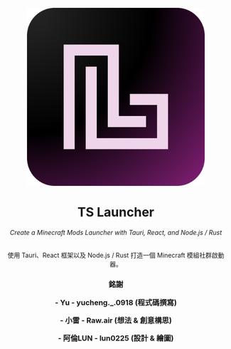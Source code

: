 <p align="center"><img src="ts_gui/app-icon.png" width="400px"></p>
<h1 align="center">TS Launcher</h1>
<!-- <em><h5 align="center">(全名 TS Launcher)</h5></em> -->
<h6 align="center">Create a Minecraft Mods Launcher with Tauri, React, and Node.js / Rust</h6>
<p align="center">使用 Tauri、React 框架以及 Node.js / Rust 打造一個 Minecraft 模組社群啟動器。</p>
<h3 align="center"> 銘謝
<p align="center">- Yu - yucheng._.0918 (程式碼撰寫)
<p align="center">- 小雷 - Raw.air (想法 & 創意構思)
<p align="center">- 阿倫LUN - lun0225 (設計 & 繪圖)
